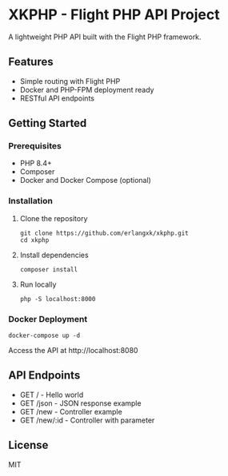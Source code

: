 # XKPHP - Flight PHP API Project

A lightweight PHP API built with the Flight PHP framework.

## Features

- Simple routing with Flight PHP
- Docker and PHP-FPM deployment ready
- RESTful API endpoints

## Getting Started

### Prerequisites

- PHP 8.4+
- Composer
- Docker and Docker Compose (optional)

### Installation

1. Clone the repository
   ```
   git clone https://github.com/erlangxk/xkphp.git
   cd xkphp
   ```

2. Install dependencies
   ```
   composer install
   ```

3. Run locally
   ```
   php -S localhost:8000
   ```

### Docker Deployment

```
docker-compose up -d
```

Access the API at http://localhost:8080

## API Endpoints

- GET / - Hello world
- GET /json - JSON response example
- GET /new - Controller example
- GET /new/:id - Controller with parameter

## License

MIT